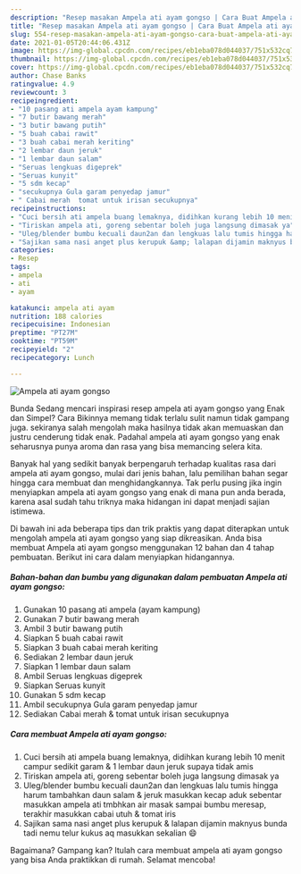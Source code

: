 ```yaml
---
description: "Resep masakan Ampela ati ayam gongso | Cara Buat Ampela ati ayam gongso Yang Mudah Dan Praktis"
title: "Resep masakan Ampela ati ayam gongso | Cara Buat Ampela ati ayam gongso Yang Mudah Dan Praktis"
slug: 554-resep-masakan-ampela-ati-ayam-gongso-cara-buat-ampela-ati-ayam-gongso-yang-mudah-dan-praktis
date: 2021-01-05T20:44:06.431Z
image: https://img-global.cpcdn.com/recipes/eb1eba078d044037/751x532cq70/ampela-ati-ayam-gongso-foto-resep-utama.jpg
thumbnail: https://img-global.cpcdn.com/recipes/eb1eba078d044037/751x532cq70/ampela-ati-ayam-gongso-foto-resep-utama.jpg
cover: https://img-global.cpcdn.com/recipes/eb1eba078d044037/751x532cq70/ampela-ati-ayam-gongso-foto-resep-utama.jpg
author: Chase Banks
ratingvalue: 4.9
reviewcount: 3
recipeingredient:
- "10 pasang ati ampela ayam kampung"
- "7 butir bawang merah"
- "3 butir bawang putih"
- "5 buah cabai rawit"
- "3 buah cabai merah keriting"
- "2 lembar daun jeruk"
- "1 lembar daun salam"
- "Seruas lengkuas digeprek"
- "Seruas kunyit"
- "5 sdm kecap"
- "secukupnya Gula garam penyedap jamur"
- " Cabai merah  tomat untuk irisan secukupnya"
recipeinstructions:
- "Cuci bersih ati ampela buang lemaknya, didihkan kurang lebih 10 menit campur sedikit garam &amp; 1 lembar daun jeruk supaya tidak amis"
- "Tiriskan ampela ati, goreng sebentar boleh juga langsung dimasak ya"
- "Uleg/blender bumbu kecuali daun2an dan lengkuas lalu tumis hingga harum tambahkan daun salam &amp; jeruk masukkan kecap aduk sebentar masukkan ampela ati tmbhkan air masak sampai bumbu meresap, terakhir masukkan cabai utuh &amp; tomat iris"
- "Sajikan sama nasi anget plus kerupuk &amp; lalapan dijamin maknyus bunda tadi nemu telur kukus aq masukkan sekalian 😄"
categories:
- Resep
tags:
- ampela
- ati
- ayam

katakunci: ampela ati ayam 
nutrition: 188 calories
recipecuisine: Indonesian
preptime: "PT27M"
cooktime: "PT59M"
recipeyield: "2"
recipecategory: Lunch

---
```



![Ampela ati ayam gongso](https://img-global.cpcdn.com/recipes/eb1eba078d044037/751x532cq70/ampela-ati-ayam-gongso-foto-resep-utama.jpg)

Bunda Sedang mencari inspirasi resep ampela ati ayam gongso yang Enak dan Simpel? Cara Bikinnya memang tidak terlalu sulit namun tidak gampang juga. sekiranya salah mengolah maka hasilnya tidak akan memuaskan dan justru cenderung tidak enak. Padahal ampela ati ayam gongso yang enak seharusnya punya aroma dan rasa yang bisa memancing selera kita.



Banyak hal yang sedikit banyak berpengaruh terhadap kualitas rasa dari ampela ati ayam gongso, mulai dari jenis bahan, lalu pemilihan bahan segar hingga cara membuat dan menghidangkannya. Tak perlu pusing jika ingin menyiapkan ampela ati ayam gongso yang enak di mana pun anda berada, karena asal sudah tahu triknya maka hidangan ini dapat menjadi sajian istimewa.


Di bawah ini ada beberapa tips dan trik praktis yang dapat diterapkan untuk mengolah ampela ati ayam gongso yang siap dikreasikan. Anda bisa membuat Ampela ati ayam gongso menggunakan 12 bahan dan 4 tahap pembuatan. Berikut ini cara dalam menyiapkan hidangannya.

<!--inarticleads1-->

##### Bahan-bahan dan bumbu yang digunakan dalam pembuatan Ampela ati ayam gongso:

1. Gunakan 10 pasang ati ampela (ayam kampung)
1. Gunakan 7 butir bawang merah
1. Ambil 3 butir bawang putih
1. Siapkan 5 buah cabai rawit
1. Siapkan 3 buah cabai merah keriting
1. Sediakan 2 lembar daun jeruk
1. Siapkan 1 lembar daun salam
1. Ambil Seruas lengkuas digeprek
1. Siapkan Seruas kunyit
1. Gunakan 5 sdm kecap
1. Ambil secukupnya Gula garam penyedap jamur
1. Sediakan  Cabai merah &amp; tomat untuk irisan secukupnya




<!--inarticleads2-->

##### Cara membuat Ampela ati ayam gongso:

1. Cuci bersih ati ampela buang lemaknya, didihkan kurang lebih 10 menit campur sedikit garam &amp; 1 lembar daun jeruk supaya tidak amis
1. Tiriskan ampela ati, goreng sebentar boleh juga langsung dimasak ya
1. Uleg/blender bumbu kecuali daun2an dan lengkuas lalu tumis hingga harum tambahkan daun salam &amp; jeruk masukkan kecap aduk sebentar masukkan ampela ati tmbhkan air masak sampai bumbu meresap, terakhir masukkan cabai utuh &amp; tomat iris
1. Sajikan sama nasi anget plus kerupuk &amp; lalapan dijamin maknyus bunda tadi nemu telur kukus aq masukkan sekalian 😄




Bagaimana? Gampang kan? Itulah cara membuat ampela ati ayam gongso yang bisa Anda praktikkan di rumah. Selamat mencoba!
